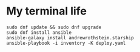 # My terminal life

```shell
sudo dnf update && sudo dnf upgrade
sudo dnf install ansible
ansible-galaxy install andrewrothstein.starship
ansible-playbook -i inventory -K deploy.yaml
```
